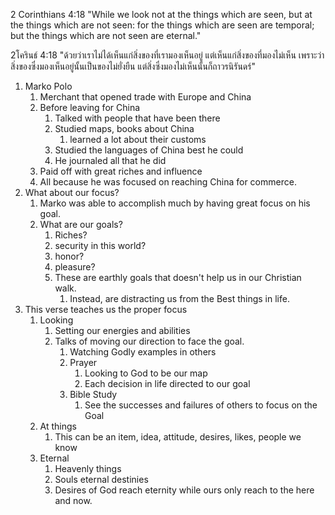 2 Corinthians 4:18 "While we look not at the things which are seen, but at the things which are not seen: for the things which are seen are temporal; but the things which are not seen are eternal."

2โครินธ์ 4:18 "ด้วยว่าเราไม่ได้เห็นแก่สิ่งของที่เรามองเห็นอยู่ แต่เห็นแก่สิ่งของที่มองไม่เห็น เพราะว่าสิ่งของซึ่งมองเห็นอยู่นั้นเป็นของไม่ยั่งยืน แต่สิ่งซึ่งมองไม่เห็นนั้นก็ถาวรนิรันดร์"

1. Marko Polo
    1. Merchant that opened trade with Europe and China
    2. Before leaving for China
        1. Talked with people that have been there
        2. Studied maps, books about China
            1. learned a lot about their customs
        3. Studied the languages of China best he could
        4. He journaled all that he did
    3. Paid off with great riches and influence
    4. All because he was focused on reaching China for commerce.
2. What about our focus?
    1. Marko was able to accomplish much by having great focus on his goal.
    2. What are our goals?
        1. Riches?
        2. security in this world?
        3. honor?
        4. pleasure?
        5. These are earthly goals that doesn't help us in our Christian walk.
            1. Instead, are distracting us from the Best things in life.
3. This verse teaches us the proper focus
    1. Looking 
        1. Setting our energies and abilities
        2. Talks of moving our direction to face the goal.
            1. Watching Godly examples in others
            2. Prayer
                1. Looking to God to be our map
                2. Each decision in life directed to our goal
            3. Bible Study
                1. See the successes and failures of others to focus on the Goal
    2. At things
        1. This can be an item, idea, attitude, desires, likes, people we know
    3. Eternal
        1. Heavenly things
        2. Souls eternal destinies
        3. Desires of God reach eternity while ours only reach to the here and now.